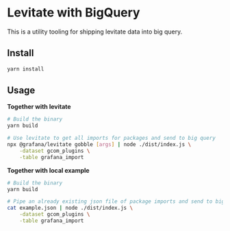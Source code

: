 # Levitate with BigQuery

This is a utility tooling for shipping levitate data into big query.

## Install

```bash
yarn install
```

## Usage

**Together with levitate**

```bash
# Build the binary
yarn build

# Use levitate to get all imports for packages and send to big query
npx @grafana/levitate gobble [args] | node ./dist/index.js \
    -dataset gcom_plugins \
    -table grafana_import
```

**Together with local example**

```bash
# Build the binary
yarn build

# Pipe an already existing json file of package imports and send to big query
cat example.json | node ./dist/index.js \
    -dataset gcom_plugins \
    -table grafana_import
```

